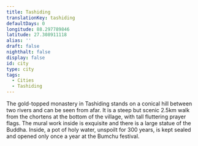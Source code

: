 ```yaml
---
title: Tashiding
translationKey: tashiding
defaultDays: 0
longitude: 88.297789846
latitude: 27.308911118
alias: ''
draft: false
nighthalt: false
display: false
id: city
type: city
tags:
  - Cities
  - Tashiding
---
```

The gold-topped monastery in Tashiding stands on a conical hill between two rivers and can be seen from afar. It is a steep but scenic 2.5km walk from the chortens at the bottom of the village, with tall fluttering prayer flags. The mural work inside is exquisite and there is a large statue of the Buddha. Inside, a pot of holy water, unspoilt for 300 years, is kept sealed and opened only once a year at the Bumchu festival.